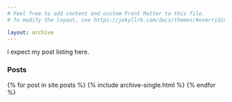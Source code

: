 ```yaml
---
# Feel free to add content and custom Front Matter to this file.
# To modify the layout, see https://jekyllrb.com/docs/themes/#overriding-theme-defaults

layout: archive
---
```

I expect my post listing here.

<h3>Posts</h3>

{% for post in site.posts %}
  {% include archive-single.html %}
{% endfor %}
